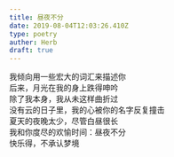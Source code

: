 ```yaml
---  
title: 昼夜不分  
date: 2019-08-04T12:03:26.410Z  
type: poetry  
auther: Herb   
draft: true
---  
```

我倾向用一些宏大的词汇来描述你  
后来，月光在我的身上跌得呻吟  
除了我本身，我从未这样曲折过  
没有云的日子里，我的心被你的名字反复撞击    
夏天的夜晚太少，尽管白昼很长  
我和你度尽的欢愉时间：昼夜不分  
快乐得，不承认梦境  
